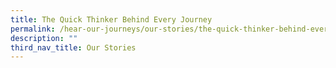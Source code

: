 ```yaml
---
title: The Quick Thinker Behind Every Journey
permalink: /hear-our-journeys/our-stories/the-quick-thinker-behind-every-journey/
description: ""
third_nav_title: Our Stories
---
```

